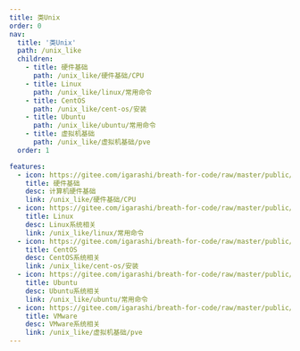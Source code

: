 ```yaml
---
title: 类Unix
order: 0
nav:
  title: '类Unix'
  path: /unix_like
  children:
    - title: 硬件基础
      path: /unix_like/硬件基础/CPU
    - title: Linux
      path: /unix_like/linux/常用命令
    - title: CentOS
      path: /unix_like/cent-os/安装
    - title: Ubuntu
      path: /unix_like/ubuntu/常用命令
    - title: 虚拟机基础
      path: /unix_like/虚拟机基础/pve
  order: 1

features:
  - icon: https://gitee.com/igarashi/breath-for-code/raw/master/public/img/linux.png
    title: 硬件基础
    desc: 计算机硬件基础
    link: /unix_like/硬件基础/CPU
  - icon: https://gitee.com/igarashi/breath-for-code/raw/master/public/img/linux.png
    title: Linux
    desc: Linux系统相关
    link: /unix_like/linux/常用命令
  - icon: https://gitee.com/igarashi/breath-for-code/raw/master/public/img/centos.png
    title: CentOS
    desc: CentOS系统相关
    link: /unix_like/cent-os/安装
  - icon: https://gitee.com/igarashi/breath-for-code/raw/master/public/img/ubuntu.png
    title: Ubuntu
    desc: Ubuntu系统相关
    link: /unix_like/ubuntu/常用命令
  - icon: https://gitee.com/igarashi/breath-for-code/raw/master/public/img/windows.png
    title: VMware
    desc: VMware系统相关
    link: /unix_like/虚拟机基础/pve
---
```

